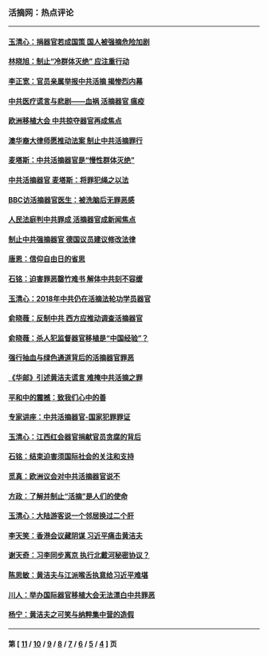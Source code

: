 ### 活摘网：热点评论
---
#### [玉清心：捐器官若成国策 国人被强摘危险加剧](../../pages/nf5879/n12802713.md?06180430) 
#### [林晓旭：制止“冷群体灭绝” 应注重行动](../../pages/nf5879/n12779736.md?06180430) 
#### [李正宽：官员亲属举报中共活摘 揭惨烈内幕](../../pages/nf5879/n12684490.md?06180430) 
#### [中共医疗谎言与悲剧——血祸 活摘器官 瘟疫](../../pages/nf5879/n12372103.md?06180430) 
#### [欧洲移植大会 中共掠夺器官再成焦点](../../pages/nf5879/n11538883.md?06180430) 
#### [澳华裔大律师愿推动法案 制止中共活摘罪行](../../pages/nf5879/n11377039.md?06180430) 
#### [麦塔斯：中共活摘器官是“慢性群体灭绝”](../../pages/nf5879/n11350529.md?06180430) 
#### [中共活摘器官 麦塔斯：将罪犯绳之以法](../../pages/nf5879/n11347973.md?06180430) 
#### [BBC访活摘器官医生：被洗脑后无罪恶感](../../pages/nf5879/n11335935.md?06180430) 
#### [人民法庭判中共罪成 活摘器官成新闻焦点](../../pages/nf5879/n11331578.md?06180430) 
#### [制止中共强摘器官 德国议员建议修改法律](../../pages/nf5879/n11249451.md?06180430) 
#### [唐恩：信仰自由日的省思](../../pages/nf5879/n11003525.md?06180430) 
#### [石铭：迫害罪恶罄竹难书  解体中共刻不容缓](../../pages/nf5879/n10942855.md?06180430) 
#### [玉清心：2018年中共仍在活摘法轮功学员器官](../../pages/nf5879/n10914646.md?06180430) 
#### [俞晓薇：反制中共 西方应推动调查活摘器官](../../pages/nf5879/n10794671.md?06180430) 
#### [俞晓薇：杀人犯监督器官移植是“中国经验”？](../../pages/nf5879/n10466427.md?06180430) 
#### [强行抽血与绿色通道背后的活摘器官罪恶](../../pages/nf5879/n10004708.md?06180430) 
#### [《华邮》引述黄洁夫谎言 难掩中共活摘之罪](../../pages/nf5879/n9642309.md?06180430) 
#### [平和中的震撼：致我们心中的善](../../pages/nf5879/n9021123.md?06180430) 
#### [专家讲座：中共活摘器官-国家犯罪罪证](../../pages/nf5879/n8828153.md?06180430) 
#### [玉清心：江西红会器官捐献官员贪腐的背后](../../pages/nf5879/n8522122.md?06180430) 
#### [石铭：结束迫害须国际社会的关注和支持](../../pages/nf5879/n8443497.md?06180430) 
#### [觅真：欧洲议会对中共活摘器官说不](../../pages/nf5879/n8337486.md?06180430) 
#### [方政：了解并制止“活摘”是人们的使命](../../pages/nf5879/n8329214.md?06180430) 
#### [玉清心：大陆游客说一个邻居换过二个肝](../../pages/nf5879/n8291404.md?06180430) 
#### [李天笑：香港会议藏阴谋 习近平痛击黄洁夫](../../pages/nf5879/n8241459.md?06180430) 
#### [谢天奇：习李同步离京 执行北戴河秘密协议？](../../pages/nf5879/n8230418.md?06180430) 
#### [陈思敏：黄洁夫与江派喉舌执意给习近平难堪](../../pages/nf5879/n8222166.md?06180430) 
#### [川人：举办国际器官移植大会无法漂白中共罪恶](../../pages/nf5879/n8221121.md?06180430) 
#### [杨宁：黄洁夫之可笑与纳粹集中营的造假](../../pages/nf5879/n8219897.md?06180430) 

---
#### 第 [ [11](./11.md?06180430) / [10](./10.md?06180430) / [9](./9.md?06180430) / [8](./8.md?06180430) / [7](./7.md?06180430) / [6](./6.md?06180430) / [5](./5.md?06180430) / [4](./4.md?06180430) ] 页
